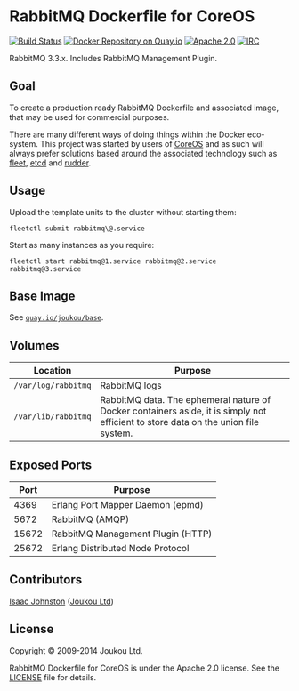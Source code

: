 RabbitMQ Dockerfile for CoreOS 
==============================
[![Build Status](https://circleci.com/gh/joukou/joukou-docker-rabbitmq/tree/develop.png?circle-token=43a9599ac7721345c0399b090046b2b995910960)](https://circleci.com/gh/joukou/joukou-docker-rabbitmq/tree/develop) [![Docker Repository on Quay.io](https://quay.io/repository/joukou/rabbitmq/status?token=f64c8e9b-3108-4ec6-8ca1-6faa4329f9ea "Docker Repository on Quay.io")](https://quay.io/repository/joukou/rabbitmq) [![Apache 2.0](http://img.shields.io/badge/License-apache%202.0-brightgreen.svg)](#license) [![IRC](http://img.shields.io/badge/IRC-%23joukou-blue.svg)](irc://irc.freenode.org:6667/#joukou)

RabbitMQ 3.3.x. Includes RabbitMQ Management Plugin.

## Goal

To create a production ready RabbitMQ Dockerfile and associated image, that may
be used for commercial purposes.

There are many different ways of doing things within the Docker eco-system. This
project was started by users of [CoreOS](https://coreos.com) and as such will
always prefer solutions based around the associated technology such as
[fleet](https://github.com/coreos/fleet), [etcd](https://github.com/coreos/etcd)
and [rudder](https://coreos.com/blog/introducing-rudder/).

## Usage

Upload the template units to the cluster without starting them:

`fleetctl submit rabbitmq\@.service`

Start as many instances as you require:

`fleetctl start rabbitmq@1.service rabbitmq@2.service rabbitmq@3.service`

## Base Image

See [`quay.io/joukou/base`](https://github.com/joukou/joukou-docker-base).

## Volumes

| Location | Purpose |
| -------- | ------- |
| `/var/log/rabbitmq` | RabbitMQ logs |
| `/var/lib/rabbitmq` | RabbitMQ data. The ephemeral nature of Docker containers aside, it is simply not efficient to store data on the union file system. |

## Exposed Ports

| Port      | Purpose                               |
| --------- | ------------------------------------- |
| 4369      | Erlang Port Mapper Daemon (epmd)      |
| 5672      | RabbitMQ (AMQP) |
| 15672     | RabbitMQ Management Plugin (HTTP) |
| 25672     | Erlang Distributed Node Protocol |

## Contributors

[Isaac Johnston](https://github.com/superstructor) ([Joukou Ltd](https://joukou.com))

## License

Copyright &copy; 2009-2014 Joukou Ltd.

RabbitMQ Dockerfile for CoreOS is under the Apache 2.0 license. See the
[LICENSE](LICENSE) file for details.